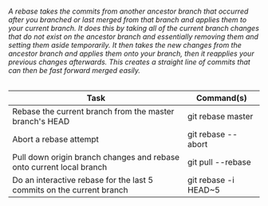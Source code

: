 ###### A rebase takes the commits from another ancestor branch that occurred after you branched or last merged from that branch and applies them to your current branch. It does this by taking all of the current branch changes that do not exist on the ancestor branch and essentially removing them and setting them aside temporarily. It then takes the new changes from the ancestor branch and applies them onto your branch, then it reapplies your previous changes afterwards. This creates a straight line of commits that can then be fast forward merged easily. 

Task | Command(s)
--- | ---
Rebase the current branch from the master branch's HEAD | git rebase master
Abort a rebase attempt | git rebase --abort
Pull down origin branch changes and rebase onto current local branch | git pull --rebase
Do an interactive rebase for the last 5 commits on the current branch | git rebase -i HEAD~5